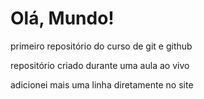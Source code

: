 # Olá, Mundo!
primeiro repositório do curso de git e github

repositório criado durante uma aula ao vivo

adicionei mais uma linha diretamente no site
